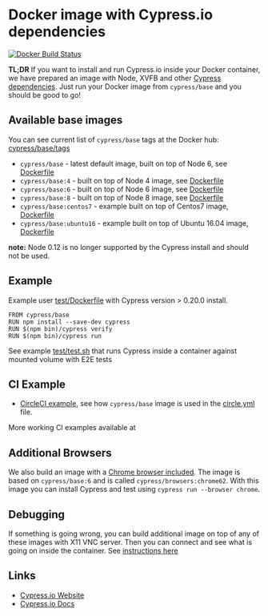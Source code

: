 # Docker image with Cypress.io dependencies

[![Docker Build Status](https://img.shields.io/docker/build/cypress/base.svg)](https://hub.docker.com/r/cypress/base/)

**TL;DR** If you want to install and run Cypress.io inside your Docker container, we have prepared an image with Node, XVFB and other [Cypress dependencies][cy deps]. Just run your Docker image from `cypress/base` and you should be good to go!

[cy deps]: https://docs.cypress.io/docs/continuous-integration#section-dependencies

## Available base images

You can see current list of `cypress/base` tags at the Docker hub: 
[cypress/base/tags](https://hub.docker.com/r/cypress/base/tags/)

* `cypress/base` - latest default image, built on top of Node 6, see [Dockerfile](Dockerfile)
* `cypress/base:4` - built on top of Node 4 image, see [Dockerfile](https://github.com/cypress-io/cypress-docker-images/blob/node4/Dockerfile)
* `cypress/base:6` - built on top of Node 6 image, see [Dockerfile](https://github.com/cypress-io/cypress-docker-images/blob/node6/Dockerfile)
* `cypress/base:8` - built on top of Node 8 image, see [Dockerfile](https://github.com/cypress-io/cypress-docker-images/blob/node8/Dockerfile)
* `cypress/base:centos7` - example built on top of Centos7 image, [Dockerfile](https://github.com/cypress-io/cypress-docker-images/blob/centos7/Dockerfile)
* `cypress/base:ubuntu16` - example built on top of Ubuntu 16.04 image, [Dockerfile](https://github.com/cypress-io/cypress-docker-images/blob/ubuntu16/Dockerfile)

**note:** Node 0.12 is no longer supported by the Cypress install and should not be used.

## Example

Example user [test/Dockerfile](test/Dockerfile) with Cypress version > 0.20.0 install.

```
FROM cypress/base
RUN npm install --save-dev cypress
RUN $(npm bin)/cypress verify
RUN $(npm bin)/cypress run
```

See example [test/test.sh](test/test.sh) that runs Cypress inside a container against mounted volume with E2E tests

## CI Example

- [CircleCI example](https://github.com/cypress-io/cypress-example-docker-circle), see how `cypress/base` image is used in the [circle.yml](https://github.com/cypress-io/cypress-example-docker-circle/blob/master/circle.yml) file.

More working CI examples available at [](https://docs.cypress.io/guides/guides/continuous-integration.html#Docker)

## Additional Browsers

We also build an image with a [Chrome browser included](browsers/chrome/Dockerfile). The image is based on `cypress/base:6` and is called `cypress/browsers:chrome62`. With this image you can install Cypress and test using `cypress run --browser chrome`.

## Debugging

If something is going wrong, you can build additional image on top of any of
these images with X11 VNC server. Then you can connect and see what is going
on inside the container. See [instructions here](https://github.com/cypress-io/browser-connect-experiment)

## Links

* [Cypress.io Website](https://www.cypress.io/)
* [Cypress.io Docs](https://on.cypress.io/)
